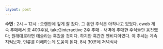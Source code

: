 ```yaml
---
layout: post
---
```

**수면** : 2시 ~ 12시 : 오랜만에 깊게 잘 잤다. 그 동안 주식은 아작나고 있었다.
cweb 계속 추매해서 총 400주됨, take2interactive 2주 추매 - 새벽에 추매한 주식들만 음전했다;
원래대로라면 테슬라는 훅갔을 것이다. 하지만 훅간건 엔비디아였다. 이 추세는 계속 지켜보자. 인류를 이해하는데 도움이 된다.
8시 30분에 저녁식사